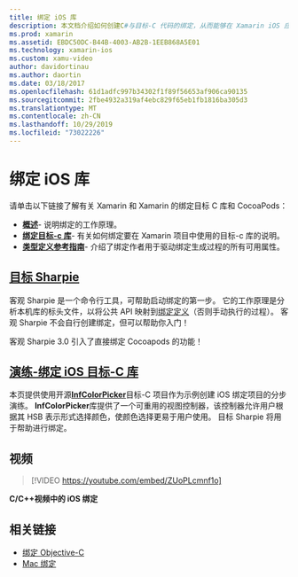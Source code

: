 ```yaml
---
title: 绑定 iOS 库
description: 本文档介绍如何创建C#与目标-C 代码的绑定，从而能够在 Xamarin iOS 应用程序中使用本机库和 CocoaPods。
ms.prod: xamarin
ms.assetid: EBDC50DC-B44B-4003-AB2B-1EEB868A5E01
ms.technology: xamarin-ios
ms.custom: xamu-video
author: davidortinau
ms.author: daortin
ms.date: 03/18/2017
ms.openlocfilehash: 61d1adfc997b34302f1f89f56653af906ca90135
ms.sourcegitcommit: 2fbe4932a319af4ebc829f65eb1fb1816ba305d3
ms.translationtype: MT
ms.contentlocale: zh-CN
ms.lasthandoff: 10/29/2019
ms.locfileid: "73022226"
---
```

# <a name="binding-ios-libraries"></a>绑定 iOS 库

请单击以下链接了解有关 Xamarin 和 Xamarin 的绑定目标 C 库和 CocoaPods：

- [**概述**](~/cross-platform/macios/binding/overview.md)-
  说明绑定的工作原理。
- [**绑定目标-c 库**](~/cross-platform/macios/binding/objective-c-libraries.md)-
  有关如何绑定要在 Xamarin 项目中使用的目标-c 库的说明。
- [**类型定义参考指南**](~/cross-platform/macios/binding/binding-types-reference.md)-
  介绍了绑定作者用于驱动绑定生成过程的所有可用属性。

## <a name="objective-sharpiecross-platformmaciosbindingobjective-sharpieindexmd"></a>[目标 Sharpie](~/cross-platform/macios/binding/objective-sharpie/index.md)

客观 Sharpie 是一个命令行工具，可帮助启动绑定的第一步。
它的工作原理是分析本机库的标头文件，以将公共 API 映射到[绑定定义](~/cross-platform/macios/binding/objective-c-libraries.md)（否则手动执行的过程）。 客观 Sharpie 不会自行创建绑定，但可以帮助你入门！

客观 Sharpie 3.0 引入了直接绑定 Cocoapods 的功能！

## <a name="walkthrough---binding-an-ios-objective-c-librarywalkthroughmd"></a>[演练-绑定 iOS 目标-C 库](walkthrough.md)

本页提供使用开源[**InfColorPicker**](https://github.com/InfinitApps/InfColorPicker)目标-C 项目作为示例创建 iOS 绑定项目的分步演练。 **InfColorPicker**库提供了一个可重用的视图控制器，该控制器允许用户根据其 HSB 表示形式选择颜色，使颜色选择更易于用户使用。
目标 Sharpie 将用于帮助进行绑定。

## <a name="video"></a>视频

> [!VIDEO https://youtube.com/embed/ZUoPLcmnf1o]

**C/C++视频中的 iOS 绑定**

## <a name="related-links"></a>相关链接

- [绑定 Objective-C](~/cross-platform/macios/binding/index.md)
- [Mac 绑定](~/mac/platform/binding.md)
